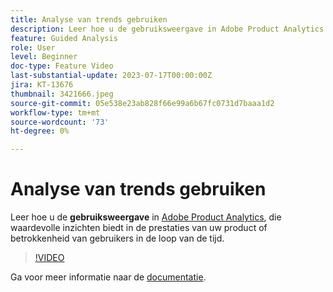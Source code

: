 ```yaml
---
title: Analyse van trends gebruiken
description: Leer hoe u de gebruiksweergave in Adobe Product Analytics kunt gebruiken. Deze weergave biedt waardevolle inzichten in de prestaties van uw product of de betrokkenheid van gebruikers in de loop der tijd.
feature: Guided Analysis
role: User
level: Beginner
doc-type: Feature Video
last-substantial-update: 2023-07-17T00:00:00Z
jira: KT-13676
thumbnail: 3421666.jpeg
source-git-commit: 05e538e23ab828f66e99a6b67fc0731d7baaa1d2
workflow-type: tm+mt
source-wordcount: '73'
ht-degree: 0%

---
```



# Analyse van trends gebruiken

Leer hoe u de **gebruiksweergave** in [Adobe Product Analytics](../../adobe-product-analytics/adobe-product-analytics-overview.md), die waardevolle inzichten biedt in de prestaties van uw product of betrokkenheid van gebruikers in de loop van de tijd.

>[!VIDEO](https://video.tv.adobe.com/v/3421666/?learn=on)

Ga voor meer informatie naar de [documentatie](https://experienceleague.adobe.com/docs/analytics-platform/using/guided-analysis/trends/usage.html).
